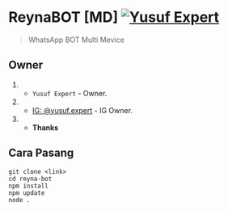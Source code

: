 # ReynaBOT [MD] [![Yusuf Expert](https://www.flaticon.com/svg/vstatic/svg/6422/6422213.svg?token=exp=1659699411~hmac=38b9c96b86fcc5c0378fa9017c049e62)](https://github.com/avianz37/reyna-bot)
> WhatsApp BOT Multi Mevice

## Owner
1. - `Yusuf Expert` - Owner.
2. - [IG: @yusuf.expert](instagram.com/yusuf.expert) - IG Owner.
3. - **Thanks**

## Cara Pasang
```
git clone <link>
cd reyna-bot
npm install
npm update
node .
```
